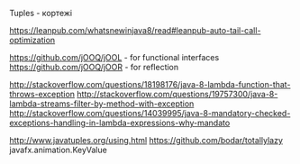
Tuples - кортежі

https://leanpub.com/whatsnewinjava8/read#leanpub-auto-tail-call-optimization


https://github.com/jOOQ/jOOL - for functional interfaces
https://github.com/jOOQ/jOOR - for reflection

http://stackoverflow.com/questions/18198176/java-8-lambda-function-that-throws-exception
http://stackoverflow.com/questions/19757300/java-8-lambda-streams-filter-by-method-with-exception
http://stackoverflow.com/questions/14039995/java-8-mandatory-checked-exceptions-handling-in-lambda-expressions-why-mandato

http://www.javatuples.org/using.html
https://github.com/bodar/totallylazy
javafx.animation.KeyValue